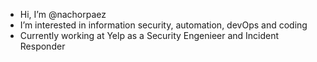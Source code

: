 - Hi, I’m @nachorpaez
- I’m interested in information security, automation, devOps and coding
- Currently working at Yelp as a Security Engenieer and Incident Responder

<!---
nachorpaez/nachorpaez is a ✨ special ✨ repository because its `README.md` (this file) appears on your GitHub profile.
You can click the Preview link to take a look at your changes.
--->
